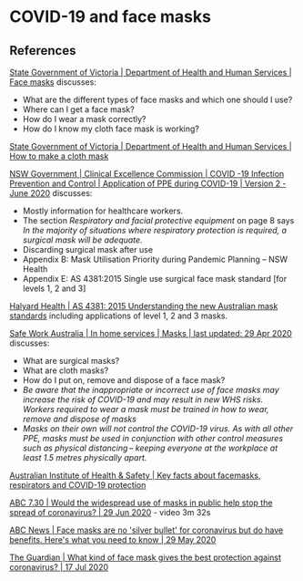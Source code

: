 # COVID-19 and face masks

## References

[State Government of Victoria | Department of Health and Human Services | Face masks](https://www.dhhs.vic.gov.au/face-masks-covid-19) discusses:

- What are the different types of face masks and which one should I use?
- Where can I get a face mask?
- How do I wear a mask correctly?
- How do I know my cloth face mask is working?

[State Government of Victoria | Department of Health and Human Services | How to make a cloth mask](https://www.dhhs.vic.gov.au/sites/default/files/documents/202007/Design%20and%20preparation%20of%20cloth%20mask_0.pdf)

[NSW Government | Clinical Excellence Commission | COVID -19 Infection Prevention and Control | Application of PPE during COVID-19 | Version 2 - June 2020](http://www.cec.health.nsw.gov.au/__data/assets/pdf_file/0006/590307/Application-of-PPE-in-COVID-19.pdf) discusses:

- Mostly information for healthcare workers.
- The section *Respiratory and facial protective equipment* on page 8 says *In the majority of situations where respiratory protection is required, a surgical mask will be adequate.*
- Discarding surgical mask after use
- Appendix B: Mask Utilisation Priority during Pandemic Planning – NSW Health
- Appendix E: AS 4381:2015 Single use surgical face mask standard [for levels 1, 2 and 3]

[Halyard Health | AS 4381: 2015 Understanding the new Australian mask standards](http://direct.ch2.net.au/direct_static/product_documents/promo-53-Halyard%20Combined%20file%20ASTM%20infographic%20and%20standards.pdf) including applications of level 1, 2 and 3 masks.

[Safe Work Australia | In home services | Masks | last updated: 29 Apr 2020](https://www.safeworkaustralia.gov.au/covid-19-information-workplaces/industry-information/home-services/masks) discusses:

- What are surgical masks?
- What are cloth masks?
- How do I put on, remove and dispose of a face mask?
- *Be aware that the inappropriate or incorrect use of face masks may increase the risk of COVID-19 and may result in new WHS risks. Workers required to wear a mask must be trained in how to wear, remove and dispose of masks*
- *Masks on their own will not control the COVID-19 virus. As with all other PPE, masks must be used in conjunction with other control measures such as physical distancing – keeping everyone at the workplace at least 1.5 metres physically apart.*

[Australian Institute of Health & Safety | Key facts about facemasks, respirators and COVID-19 protection](https://www.aihs.org.au/news-and-publications/news/key-facts-about-facemasks-respirators-and-covid-19-protection)

[ABC 7.30 | Would the widespread use of masks in public help stop the spread of coronavirus? | 29 Jun 2020](https://www.youtube.com/watch?v=65eMHYiu_TA) - video 3m 32s

[ABC News | Face masks are no 'silver bullet' for coronavirus but do have benefits. Here's what you need to know | 29 May 2020](https://www.abc.net.au/news/health/2020-05-29/coronavirus-faces-masks-explainer/12296094)

[The Guardian | What kind of face mask gives the best protection against coronavirus? | 17 Jul 2020](https://www.theguardian.com/world/2020/jul/17/what-kind-of-face-mask-gives-the-best-protection-against-coronavirus)

